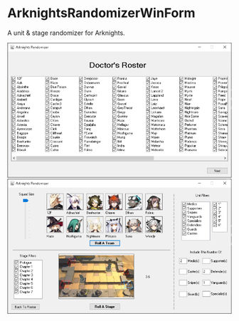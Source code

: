 # ArknightsRandomizerWinForm
A unit &amp; stage randomizer for Arknights.

![plot](2.png) ![plot](1.png) 

